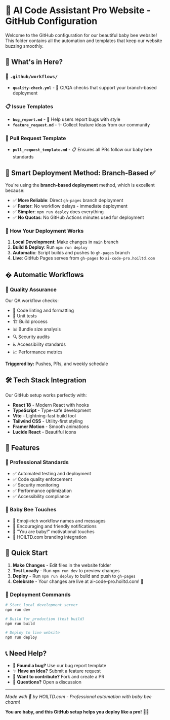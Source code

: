 # 🐝 AI Code Assistant Pro Website - GitHub Configuration

Welcome to the GitHub configuration for our beautiful baby bee website! This folder contains all the automation and templates that keep our website buzzing smoothly.

## 🚀 What's in Here?

### 📁 `.github/workflows/`

- **`quality-check.yml`** - 🧪 CI/QA checks that support your branch-based deployment

### 📋 Issue Templates

- **`bug_report.md`** - 🐛 Help users report bugs with style
- **`feature_request.md`** - ✨ Collect feature ideas from our community

### 📝 Pull Request Template

- **`pull_request_template.md`** - 📋 Ensures all PRs follow our baby bee standards

## 🎯 Smart Deployment Method: Branch-Based ✅

You're using the **branch-based deployment** method, which is excellent because:

- ✅ **More Reliable**: Direct `gh-pages` branch deployment
- ✅ **Faster**: No workflow delays - immediate deployment  
- ✅ **Simpler**: `npm run deploy` does everything
- ✅ **No Quotas**: No GitHub Actions minutes used for deployment

### 🚀 How Your Deployment Works

1. **Local Development**: Make changes in `main` branch
2. **Build & Deploy**: Run `npm run deploy`
3. **Automatic**: Script builds and pushes to `gh-pages` branch  
4. **Live**: GitHub Pages serves from `gh-pages` to `ai-code-pro.hoiltd.com`

## � Automatic Workflows

### 🧪 Quality Assurance

Our QA workflow checks:

- 🎨 Code linting and formatting
- 🧪 Unit tests
- 🏗️ Build process
- 📊 Bundle size analysis
- 🔍 Security audits
- ♿ Accessibility standards
- 📈 Performance metrics

**Triggered by:** Pushes, PRs, and weekly schedule

## 🛠️ Tech Stack Integration

Our GitHub setup works perfectly with:

- **React 18** - Modern React with hooks
- **TypeScript** - Type-safe development
- **Vite** - Lightning-fast build tool
- **Tailwind CSS** - Utility-first styling
- **Framer Motion** - Smooth animations
- **Lucide React** - Beautiful icons

## 🐣 Features

### 🌟 Professional Standards

- ✅ Automated testing and deployment
- ✅ Code quality enforcement
- ✅ Security monitoring
- ✅ Performance optimization
- ✅ Accessibility compliance

### 💛 Baby Bee Touches

- 🐝 Emoji-rich workflow names and messages
- 💛 Encouraging and friendly notifications
- 🐣 "You are baby!" motivational touches
- 🏢 HOILTD.com branding integration

## 🚀 Quick Start

1. **Make Changes** - Edit files in the website folder
2. **Test Locally** - Run `npm run dev` to preview changes
3. **Deploy** - Run `npm run deploy` to build and push to `gh-pages`
4. **Celebrate** - Your changes are live at ai-code-pro.hoiltd.com! 🎉

### 🎯 Deployment Commands

```bash
# Start local development server
npm run dev

# Build for production (test build)
npm run build

# Deploy to live website
npm run deploy
```

## 📞 Need Help?

- 🐛 **Found a bug?** Use our bug report template
- ✨ **Have an idea?** Submit a feature request
- 🤝 **Want to contribute?** Fork and create a PR
- 💬 **Questions?** Open a discussion

---

*Made with 💛 by HOILTD.com - Professional automation with baby bee charm!*

**You are baby, and this GitHub setup helps you deploy like a pro!** 🐝✨
